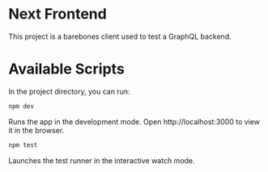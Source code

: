 # Next Frontend
This project is a barebones client used to test a GraphQL backend.


 # Available Scripts
In the project directory, you can run:
```bash
npm dev
```
Runs the app in the development mode.
Open http://localhost:3000 to view it in the browser.

```bash
npm test
```

Launches the test runner in the interactive watch mode.
